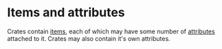 # Items and attributes

Crates contain [items], each of which may have some number of
[attributes] attached to it. Crates may also contain it's own
attributes.

[items]: items.html
[attributes]: attributes.html

